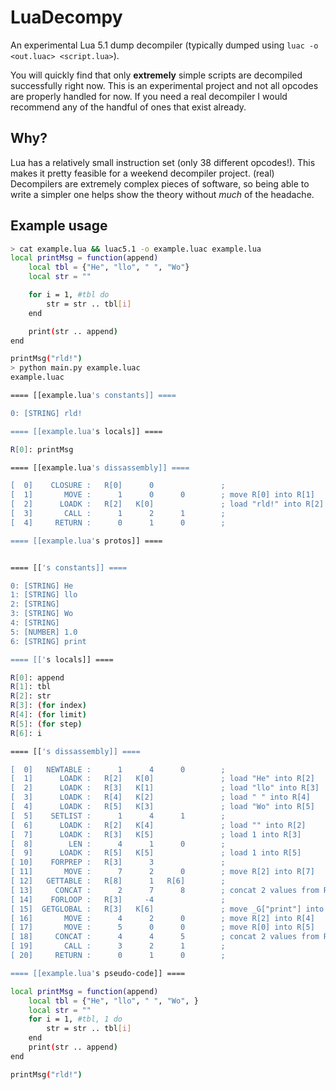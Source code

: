 # LuaDecompy

An experimental Lua 5.1 dump decompiler (typically dumped using `luac -o <out.luac> <script.lua>`).

You will quickly find that only **extremely** simple scripts are decompiled successfully right now. This is an experimental project and not all opcodes are properly handled for now. If you need a real decompiler I would recommend any of the handful of ones that exist already.

## Why?

Lua has a relatively small instruction set (only 38 different opcodes!). This makes it pretty feasible for a weekend decompiler project. (real) Decompilers are extremely complex pieces of software, so being able to write a simpler one helps show the theory without *much* of the headache.

## Example usage

```sh
> cat example.lua && luac5.1 -o example.luac example.lua
local printMsg = function(append)
    local tbl = {"He", "llo", " ", "Wo"}
    local str = ""

    for i = 1, #tbl do
        str = str .. tbl[i]
    end

    print(str .. append)
end

printMsg("rld!")
> python main.py example.luac
example.luac

==== [[example.lua's constants]] ====

0: [STRING] rld!

==== [[example.lua's locals]] ====

R[0]: printMsg

==== [[example.lua's dissassembly]] ====

[  0]    CLOSURE :   R[0]      0               ; 
[  1]       MOVE :      1      0      0        ; move R[0] into R[1]
[  2]      LOADK :   R[2]   K[0]               ; load "rld!" into R[2]
[  3]       CALL :      1      2      1        ; 
[  4]     RETURN :      0      1      0        ; 

==== [[example.lua's protos]] ====


==== [['s constants]] ====

0: [STRING] He
1: [STRING] llo
2: [STRING]  
3: [STRING] Wo
4: [STRING] 
5: [NUMBER] 1.0
6: [STRING] print

==== [['s locals]] ====

R[0]: append
R[1]: tbl
R[2]: str
R[3]: (for index)
R[4]: (for limit)
R[5]: (for step)
R[6]: i

==== [['s dissassembly]] ====

[  0]   NEWTABLE :      1      4      0        ; 
[  1]      LOADK :   R[2]   K[0]               ; load "He" into R[2]
[  2]      LOADK :   R[3]   K[1]               ; load "llo" into R[3]
[  3]      LOADK :   R[4]   K[2]               ; load " " into R[4]
[  4]      LOADK :   R[5]   K[3]               ; load "Wo" into R[5]
[  5]    SETLIST :      1      4      1        ; 
[  6]      LOADK :   R[2]   K[4]               ; load "" into R[2]
[  7]      LOADK :   R[3]   K[5]               ; load 1 into R[3]
[  8]        LEN :      4      1      0        ; 
[  9]      LOADK :   R[5]   K[5]               ; load 1 into R[5]
[ 10]    FORPREP :   R[3]      3               ; 
[ 11]       MOVE :      7      2      0        ; move R[2] into R[7]
[ 12]   GETTABLE :   R[8]      1   R[6]        ; 
[ 13]     CONCAT :      2      7      8        ; concat 2 values from R[7] to R[8], store into R[2]
[ 14]    FORLOOP :   R[3]     -4               ; 
[ 15]  GETGLOBAL :   R[3]   K[6]               ; move _G["print"] into R[3]
[ 16]       MOVE :      4      2      0        ; move R[2] into R[4]
[ 17]       MOVE :      5      0      0        ; move R[0] into R[5]
[ 18]     CONCAT :      4      4      5        ; concat 2 values from R[4] to R[5], store into R[4]
[ 19]       CALL :      3      2      1        ; 
[ 20]     RETURN :      0      1      0        ; 

==== [[example.lua's pseudo-code]] ====

local printMsg = function(append)
    local tbl = {"He", "llo", " ", "Wo", }
    local str = ""
    for i = 1, #tbl, 1 do
        str = str .. tbl[i]
    end
    print(str .. append)
end

printMsg("rld!")

```